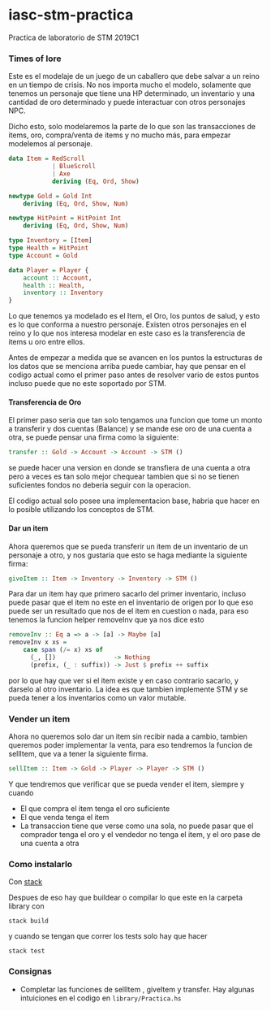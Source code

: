 # iasc-stm-practica

Practica de laboratorio de STM 2019C1

### Times of lore

Este es el modelaje de un juego de un caballero que debe salvar a un reino en un tiempo de crisis. No nos importa mucho el modelo, solamente que tenemos un personaje que tiene una HP determinado, un inventario y una cantidad de oro determinado y puede interactuar con otros personajes NPC.

Dicho esto, solo modelaremos la parte de lo que son las transacciones de items, oro, compra/venta de items y no mucho más, para empezar modelemos al personaje.

~~~haskell
data Item = RedScroll
            | BlueScroll
            | Axe
            deriving (Eq, Ord, Show)

newtype Gold = Gold Int
    deriving (Eq, Ord, Show, Num)

newtype HitPoint = HitPoint Int
    deriving (Eq, Ord, Show, Num)

type Inventory = [Item]
type Health = HitPoint
type Account = Gold

data Player = Player {
    account :: Account,
    health :: Health,
    inventory :: Inventory
}
~~~

Lo que tenemos ya modelado es el Item, el Oro, los puntos de salud, y esto es lo que conforma a nuestro personaje. Existen otros personajes en el reino y lo que nos interesa modelar en este caso es la transferencia de items u oro entre ellos. 

Antes de empezar a medida que se avancen en los puntos la estructuras de los datos que se menciona arriba puede cambiar, hay que pensar en el codigo actual como el primer paso antes de resolver vario de estos puntos incluso puede que no este soportado por STM.

#### Transferencia de Oro

El primer paso seria que tan solo tengamos una funcion que tome un monto a transferir y dos cuentas (Balance) y se mande ese oro de una cuenta a otra, se puede pensar una firma como la siguiente:

```haskell
transfer :: Gold -> Account -> Account -> STM ()
```

se puede hacer una version en donde se transfiera de una cuenta a otra pero a veces es tan solo mejor chequear tambien que si no se tienen suficientes fondos no deberia seguir con la operacion.

El codigo actual solo posee una implementacion base, habria que hacer en lo posible utilizando los conceptos de STM.

#### Dar un item

Ahora queremos que se pueda transferir un item de un inventario de un personaje a otro, y nos gustaria que esto se haga mediante la siguiente firma:

```haskell
giveItem :: Item -> Inventory -> Inventory -> STM ()
```

Para dar un item hay que primero sacarlo del primer inventario, incluso puede pasar que el item no este en el inventario de origen por lo que eso puede ser un resultado que nos de el item en cuestion o nada, para eso tenemos la funcion helper removeInv que ya nos dice esto

```haskell
removeInv :: Eq a => a -> [a] -> Maybe [a]
removeInv x xs =
    case span (/= x) xs of
      (_, [])                -> Nothing
      (prefix, (_ : suffix)) -> Just $ prefix ++ suffix
```

por lo que hay que ver si el item existe y en caso contrario sacarlo, y darselo al otro inventario. La idea es que tambien implemente STM y se pueda tener a los inventarios como un valor mutable.


### Vender un item

Ahora no queremos solo dar un item sin recibir nada a cambio, tambien queremos poder implementar la venta, para eso tendremos la funcion de sellItem, que va a tener la siguiente firma.

```haskell
sellItem :: Item -> Gold -> Player -> Player -> STM ()
```

Y que tendremos que verificar que se pueda vender el item, siempre y cuando

- El que compra el item tenga el oro suficiente
- El que venda tenga el item
- La transaccion tiene que verse como una sola, no puede pasar que el comprador tenga el oro y el vendedor no tenga el item, y el oro pase de una cuenta a otra

### Como instalarlo

Con [stack](https://docs.haskellstack.org/en/stable/install_and_upgrade/)

Despues de eso hay que buildear o compilar lo que este en la carpeta library con 

`stack build`

y cuando se tengan que correr los tests solo hay que hacer

`stack test`

### Consignas 

- Completar las funciones de sellItem , giveItem y transfer. Hay algunas intuiciones en el codigo en `library/Practica.hs`
